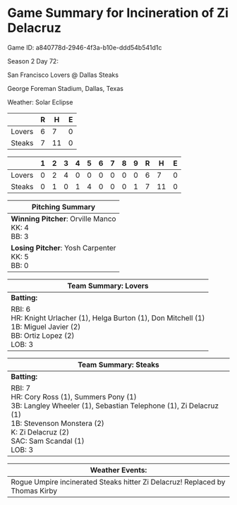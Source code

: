 # Game Summary for Incineration of Zi Delacruz

Game ID: a840778d-2946-4f3a-b10e-ddd54b541d1c

Season 2 Day 72:

San Francisco Lovers @ Dallas Steaks

George Foreman Stadium, Dallas, Texas

Weather: Solar Eclipse



|  | R | H | E |
| --- | --- | --- | --- |
| Lovers |   6 |   7 |   0 | 
| Steaks |   7 |  11 |   0 | 


|  |   1 |   2 |   3 |   4 |   5 |   6 |   7 |   8 |   9 |  R | H | E |
| --- | --- | --- | --- | --- | --- | --- | --- | --- | --- | --- | --- | --- |
| Lovers |   0 |   2 |   4 |   0 |   0 |   0 |   0 |   0 |   0 |   6 |   7 |   0 | 
| Steaks |   0 |   1 |   0 |   1 |   4 |   0 |   0 |   0 |   1 |   7 |  11 |   0 | 


| Pitching Summary |
| --- |
| **Winning Pitcher**: Orville Manco<br />KK: 4<br />BB: 3 |
| **Losing Pitcher**: Yosh Carpenter<br />KK: 5<br />BB: 0 |


| Team Summary: Lovers |
| --- |
| **Batting:** |
| RBI: 6 <br />HR: Knight Urlacher (1), Helga Burton (1), Don Mitchell (1) <br />1B: Miguel Javier (2) <br />BB: Ortiz Lopez (2) <br />LOB: 3 |


| Team Summary: Steaks |
| --- |
| **Batting:** |
| RBI: 7 <br />HR: Cory Ross (1), Summers Pony (1) <br />3B: Langley Wheeler (1), Sebastian Telephone (1), Zi Delacruz (1) <br />1B: Stevenson Monstera (2) <br />K: Zi Delacruz (2) <br />SAC: Sam Scandal (1) <br />LOB: 3 |


| **Weather Events:** |
| --- |
| Rogue Umpire incinerated Steaks hitter Zi Delacruz! Replaced by Thomas Kirby |


